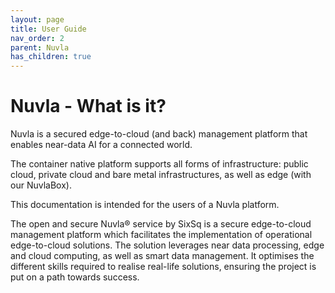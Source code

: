 ```yaml
---
layout: page
title: User Guide
nav_order: 2
parent: Nuvla
has_children: true
---
```


# Nuvla - What is it?

Nuvla is a secured edge-to-cloud (and back) management platform that enables near-data AI for a connected world.

The container native platform supports all forms of infrastructure: public cloud, private cloud and bare metal infrastructures, as well as edge (with our NuvlaBox).

This documentation is intended for the users of a Nuvla platform.



The open and secure Nuvla® service by SixSq is a secure edge-to-cloud management platform which facilitates the implementation of operational edge-to-cloud solutions. The solution leverages near data processing, edge and cloud computing, as well as smart data management. It optimises the different skills required to realise real-life solutions, ensuring the project is put on a path towards success.

